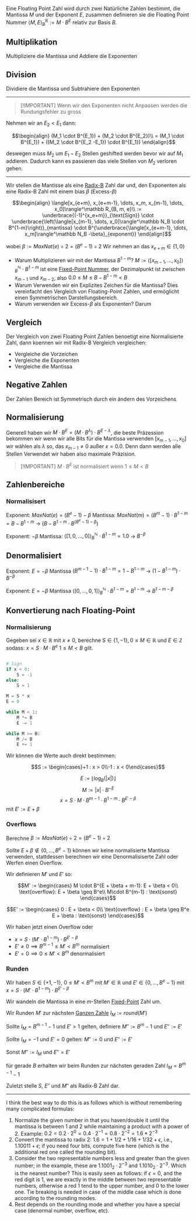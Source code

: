 Eine Floating Point Zahl wird durch zwei Natürliche Zahlen bestimmt, die Mantissa $M$ und der Exponent $E$, zusammen definieren sie die Floating Point Nummer $\langle M, E\rangle^\mathbb R_B := M \cdot B^E$ relativ zur Basis $B$.

## Multiplikation

Multipliziere die Mantissa und Addiere die Exponenten

## Division

Dividiere die Mantissa und Subtrahiere den Exponenten

---

> [!IMPORTANT] Wenn wir den Exponenten nicht Anpassen werden die Rundungsfehler zu gross

Nehmen wir an $E_2 < E_1$ dann:

$$\begin{align}
(M_1 \cdot B^{E_1}) + (M_2 \cdot B^{E_2})\\
= (M_1 \cdot B^{E_1}) + ((M_2 \cdot B^{E_2 -E_1}) \cdot B^{E_1})
\end{align}$$

deswegen muss $M_2$ um $E_1 - E_2$ Stellen geshifted werden bevor wir auf $M_1$ addieren. Dadurch kann es passieren das viele Stellen von $M_2$ verloren gehen.

---

Wir stellen die Mantisse als eine [Radix-B](Radix-B.md) Zahl dar und, den Exponenten als eine Radix-B Zahl mit einem bias $\beta$ (Excess-$\beta$)

$$\begin{align}
\langle[x_{e+m}, x_{e+m-1}, \dots, x_m, x_{m-1}, \dots, x_0]\rangle^\mathbb R_{B, m, e}\\
:= \underbrace{(-1)^{x_e+m}}_{\text{Sign}} \cdot \underbrace{\left(\langle[x_{m-1}, \dots, x_0]\rangle^\mathbb N_B \cdot B^{1-m}\right)}_{mantissa} \cdot B^{\underbrace{\langle[x_{e+m-1}, \dots, x_m]\rangle^\mathbb N_B -\beta}_{exponent}}
\end{align}$$

wobei
$\beta := MaxNat(e) \div 2 = (B^e -1) \div 2$
Wir nehmen an das $x_{e+m} \in \lbrace1,0\rbrace$


- Warum Multiplizieren wir mit der Mantissa $B^{1-m}$?
$M := \langle[x_{m-1}, \dots, x_0]\rangle^\mathbb N_B \cdot B^{1-m}$ ist eine [Fixed-Point Nummer](Fixed-Point%20Nummern.md), der Dezimalpunkt ist zwischen $x_{m-1}$ und $x_{m-2}$, also $0.0 \leq M \leq B-B^{1-m} < B$
- Warum Verwenden wir ein Explizites Zeichen für die Mantissa?
Dies vereinfacht den Vergleich von Floating-Point Zahlen, und ermöglicht einen Symmetrischen Darstellungsbereich.
- Warum verwenden wir Excess-$\beta$ als Exponenten?
Darum

## Vergleich

Der Vergleich von zwei Floating Point Zahlen benoetigt eine Normalisierte Zahl, dann koennen wir mit Radix-B Vergleich vergleichen:

- Vergleiche die Vorzeichen
- Vergleiche die Exponenten
- Vergleiche die Mantissa

## Negative Zahlen

Der Zahlen Bereich ist Symmetrisch durch ein ändern des Vorzeichens

## Normalisierung

Generell haben wir $M \cdot B^E = (M\cdot B^\lambda) \cdot B^{E-\lambda}$, die beste Präzession bekommen wir wenn wir alle Bits für die Mantissa verwenden $[x_{m-1}, \dots, x_0]$ wir wählen als $\lambda$ so, das $x_{m-1} \not = 0$ außer $x = 0.0$. Denn dann werden alle Stellen Verwendet wir haben also maximale Präzision.

> [!IMPORTANT] $M\cdot B^E$ ist normalisiert wenn $1 \leq M < B$


## Zahlenbereiche

### Normalisisert


Exponent: $MaxNat(e) = (B^e - 1) -\beta$
Mantissa: $MaxNat(m) = (B^m -1) \cdot B^{1-m} = B-B^{1-m}$
-> $(B-B^{1-m} \cdot B^{(B^e -1) - \beta})$

Exponent: $-\beta$
Mantissa: $\langle[1, 0, \dots, 0]\rangle^\mathbb N_B \cdot B^{1-m} = 1.0$
-> $B^{-\beta}$

## Denormalisiert

Exponent: $E = -\beta$ 
Mantissa $(B^{m-1} -1) \cdot B^{1-m} = 1 - B^{1-m}$
-> $(1-B^{1-m}) \cdot B^{-\beta}$

Exponent: $E = -\beta$
Mantissa $\langle[0, \dots, 0, 1]\rangle^\mathbb N _B \cdot B^{1-m} = B^{1-m}$
-> $B^{1-m-\beta}$

## Konvertierung nach Floating-Point

### Normalisierung

Gegeben sei $x \in\mathbb R$ mit $x\not= 0$, berechne $S \in\lbrace1, -1\rbrace, 0 \leq M \in\mathbb R$ und $E\in\mathbb Z$ sodass:
$x = S\cdot M\cdot B^e$
$1 \leq M < B$
gilt.

```python

# Sign
if x < 0:
    S = -1
else:
    S = 1

M = S * x
E = 0

while M < 1:
    M *= B
    E -= 1

while M >= B:
    M /= B
    E += 1
```

Wir können die Werte auch direkt bestimmen:

$$S := \begin{cases}+1 : x > 0\\-1 : x < 0\end{cases}$$

$$E := \lfloor \log_B(|x|) \rfloor$$
$$M := |x| \cdot B^{-E}$$
$$x = S \cdot M\cdot B^{m-1} \cdot B^{1-m} \cdot B^{E' - \beta}$$
mit $E' := E + \beta$

### Overflows

Berechne $\beta:= MaxNat(e) \div 2 = (B^e - 1) \div 2$

Sollte $E+\beta \not\in\lbrace0, \dots, B^e - 1\rbrace$ können wir keine normalisierte Mantissa verwenden, stattdessen berechnen wir eine Denormalisiserte Zahl oder Werfen einen Overflow.

Wir definieren $M'$ und $E'$ so:

$$M' := \begin{cases}
M \cdot B^{E + \beta + m-1}: E + \beta < 0\\
\text{overflow}: E + \beta \geq B^e\\
M\cdot B^{m-1} : \text{sonst}
\end{cases}$$

$$E' := \begin{cases}
0 : E + \beta < 0\\
\text{overflow} : E + \beta \geq B^e
E + \beta : \text{sonst}
\end{cases}$$

Wir haben jetzt einen Overflow oder
- $x = S\cdot (M' \cdot B^{1-m}) \cdot B^{E' - \beta}$
- $E' \not = 0 \implies B^{m-1} \leq M' < B^{m}$ normalisiert
- $E' = 0 \implies 0 \leq M' < B^m$ denormalisiert

### Runden

Wir haben $S\in\lbrace+1, -1\rbrace$, $0 \leq M' < B^m$ mit $M' \in\mathbb R$ und
$E' \in \lbrace0, \dots, B^{e} -1\rbrace$ mit $x = S\cdot (M' \cdot B^{1-m}) \cdot B^{E' -\beta}$

Wir wandeln die Mantissa in eine $m$-Stellen [Fixed-Point](Fixed-Point%20Nummern.md) Zahl um.

Wir Runden $M'$ zur nächsten [Ganzen Zahle](Ganze%20Zahlen.md) $I_M := round(M')$

Sollte $I_M = B^{m-1} -1$ und $E' > 1$ gelten, definiere $M'' := B^m -1$  und $E'' := E'$

Sollte $I_M = -1$ und $E' = 0$ gelten:
$M'' := 0$ und $E'' := E'$

Sonst $M'' := I_M$ und $E'' = E'$

für gerade $B$ erhalten wir beim Runden zur nächsten geraden Zahl $I_M = B^{m-1} -1$

Zuletzt stelle $S$, $E''$ und $M''$ als Radix-B Zahl dar.

---

I think the best way to do this is as follows which is without remembering many complicated formulas:

1. Normalize the given number in that you haven/double it until the mantissa is between 1 and 2 while maintaining a product with a power of 2. Example: $0.2 = 0.2\cdot2^0 = 0.4\cdot2^{-1} = 0.8\cdot2^{-2} = 1.6*2^{-3}$
2. Convert the mantissa to radix 2: $1.6 = 1 + 1/2 + 1/16 + 1/32 + \epsilon$, i.e., $1.10011 + \epsilon$; if you need four bits, compute five here (which is the additional red one called the rounding bit).
3. Consider the two representable numbers less and greater than the given number; in the example, these are $1.1001_2 \cdot 2^{-3}$ and $1.1010_2 \cdot 2^{-3}$. Which is the nearest number? This is easily seen as follows: if $\epsilon=0$, and the red digit is $1$, we are exactly in the middle between two representable numbers, otherwise a red 1 tend to the upper number, and $0$ to the lower one. Tie breaking is needed in case of the middle case which is done according to the rounding modes.
4. Rest depends on the rounding mode and whether you have a special case (denormal number, overflow, etc).

